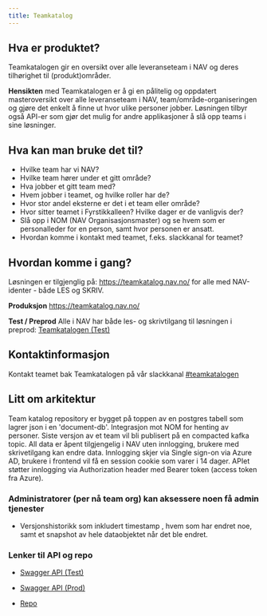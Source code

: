 ```yaml
---
title: Teamkatalog
---
```


## Hva er produktet?
Teamkatalogen gir en oversikt over alle leveranseteam i NAV og deres tilhørighet til (produkt)områder. 

**Hensikten** med Teamkatalogen er å gi en pålitelig og oppdatert masteroversikt over alle leveranseteam i NAV, team/område-organiseringen og gjøre det enkelt å finne ut hvor ulike personer jobber. Løsningen tilbyr også API-er som gjør det mulig for andre applikasjoner å slå opp teams i sine løsninger.

## Hva kan man bruke det til?
* Hvilke team har vi NAV?
* Hvilke team hører under et gitt område?
* Hva jobber et gitt team med?
* Hvem jobber i teamet, og hvilke roller har de?
* Hvor stor andel eksterne er det i et team eller område?
* Hvor sitter teamet i Fyrstikkalleen? Hvilke dager er de vanligvis der?
* Slå opp i NOM (NAV Organisasjonsmaster) og se hvem som er personalleder for en person, samt hvor personen er ansatt.
* Hvordan komme i kontakt med teamet, f.eks. slackkanal for teamet?


## Hvordan komme i gang?
Løsningen er tilgjenglig på: https://teamkatalog.nav.no/ for alle med NAV-identer - både LES og SKRIV.

**Produksjon**
https://teamkatalog.nav.no/ 

**Test / Preprod**
Alle i NAV har både les- og skrivtilgang til løsningen i preprod: [Teamkatalogen (Test)](https://teamkatalog.nais.preprod.local)


## Kontaktinformasjon
Kontakt teamet bak Teamkatalogen på vår slackkanal [#teamkatalogen](https://nav-it.slack.com/archives/CG2S8D25D)

## Litt om arkitektur
Team katalog repository er bygget på toppen av en postgres tabell som lagrer json i en 'document-db'.
Integrasjon mot NOM for henting av personer.
Siste versjon av et team vil bli publisert på en compacted kafka topic.
All data er åpent tilgjengelig i NAV uten innlogging, brukere med skrivetilgang kan endre data. Innlogging skjer via Single sign-on via Azure AD, brukere i frontend vil få en session cookie som varer i 14 dager. APIet støtter innlogging via Authorization header med Bearer token (access token fra Azure).

### Administratorer (per nå team org) kan aksessere noen få admin tjenester
* Versjonshistorikk som inkludert timestamp , hvem som har endret noe, samt et snapshot av hele dataobjektet når det ble endret.

### Lenker til API og repo
* [Swagger API (Test)](https://teamkatalog-api.nais.preprod.local/swagger-ui.html)
* [Swagger API (Prod)](https://teamkatalog-api.nais.adeo.no/swagger-ui.html)

* [Repo](https://github.com/navikt/team-catalog)


